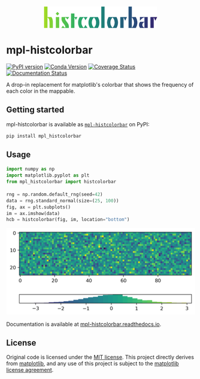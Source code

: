 <p align="center">
  <img alt="mpl-histcolorbar logo" width=60% src="https://github.com/jnahlers/mpl-histcolorbar/blob/main/docs/_static/logo.png">
</p>

# mpl-histcolorbar
[![PyPI version](https://badge.fury.io/py/mpl-histcolorbar.svg)](https://badge.fury.io/py/mpl-histcolorbar)
[![Conda Version](https://img.shields.io/conda/vn/conda-forge/mpl-histcolorbar.svg)](https://anaconda.org/conda-forge/mpl-histcolorbar)
[![Coverage Status](https://coveralls.io/repos/github/keflavich/mpl-histcolorbar/badge.svg?branch=master)](https://coveralls.io/github/keflavich/mpl-histcolorbar?branch=master)
[![Documentation Status](https://readthedocs.org/projects/mpl-histcolorbar/badge/?version=latest)](https://mpl-histcolorbar.readthedocs.io/en/latest/?badge=latest)

A drop-in replacement for matplotlib's colorbar that shows the frequency of each color in the mappable.

## Getting started

mpl-histcolorbar is available as [`mpl-histcolorbar`](https://pypi.org/project/mpl-histcolorbar/) on PyPI:

```bash
pip install mpl_histcolorbar
```

## Usage

```python
import numpy as np
import matplotlib.pyplot as plt
from mpl_histcolorbar import histcolorbar

rng = np.random.default_rng(seed=42)
data = rng.standard_normal(size=(25, 100))
fig, ax = plt.subplots()
im = ax.imshow(data)
hcb = histcolorbar(fig, im, location="bottom")
```

![Example](https://github.com/jnahlers/mpl-histcolorbar/blob/main/docs/_static/readme_example.png)

Documentation is available at [mpl-histcolorbar.readthedocs.io](https://mpl-histcolorbar.readthedocs.io/en/latest/).


## License
Original code is licensed under the [MIT license](https://opensource.org/licenses/MIT). This project directly derives 
from [matplotlib](https://matplotlib.org/), and any use of this project is subject to
the [matplotlib license agreement](https://matplotlib.org/stable/users/project/license.html).  

